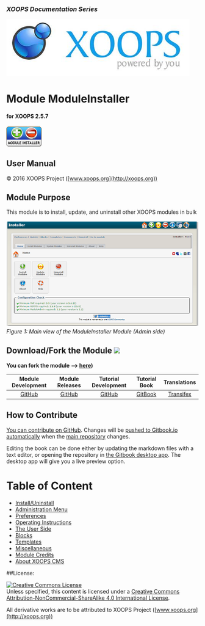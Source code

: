 ### _XOOPS Documentation Series_
![logoXoops.jpg](assets/logoXoops.jpg)

# Module ModuleInstaller
#### for XOOPS 2.5.7
      
![logoModule.png](assets/logoModule.png)
            
## User Manual

© 2016 XOOPS Project ([www.xoops.org](http://xoops.org))  

## Module Purpose 

This module is to install, update, and uninstall other XOOPS modules in bulk 

![image001.png](assets/image001.png)
*Figure 1: Main view of the ModuleInstaller Module (Admin side)*

## Download/Fork the Module ![](http://xoops.org/images/forkit.png) 

**You can fork the module --> [here](https://github.com/XoopsModules25x/moduleinstaller))** 

|**Module Development**| **Module Releases** | **Tutorial Development** | **Tutorial Book** | **Translations** | 
| :---: | :---: | :---: | :---: | :---: | 
| [GitHub](https://github.com/XoopsModules25x/moduleinstaller) | [GitHub](https://github.com/XOOPS/XoopsModules25x/moduleinstaller/releases) | [GitHub](https://github.com/XoopsDocs/moduleinstaller-tutorial) | [GitBook](https://www.gitbook.com/book/xoops/moduleinstaller-tutorial/) | [Transifex](https://www.transifex.com/xoops/) | 

## How to Contribute

[You can contribute on GitHub](https://github.com/XoopsDocs/moduleinstaller-tutorial). Changes will be [pushed to Gitbook.io automatically](https://www.gitbook.com/book/xoops/moduleinstaller-tutorial/activity) when the [main repository](https://github.com/XoopsDocs/moduleinstaller-tutorial) changes.

Editing the book can be done either by updating the markdown files with a text editor, or opening the repository in [the Gitbook desktop app](https://github.com/GitbookIO/editor/blob/master/README.md). The desktop app will give you a live preview option.

# Table of Content

* [Install/Uninstall](book/1install.md)
* [Administration Menu](book/2administration.md)
* [Preferences](book/3preferences.md)
* [Operating Instructions](book/4operations.md)
* [The User Side](book/5userside.md)
* [Blocks](book/6blocks.md)
* [Templates](book/7templates.md)
* [Miscellaneous](book/8other.md) 
* [Module Credits](book/9credits.md)
* [About XOOPS CMS](book/10aboutxoops.md)

##License:

<a rel="license" href="http://creativecommons.org/licenses/by-nc-sa/4.0/"><img alt="Creative Commons License" style="border-width:0" src="https://i.creativecommons.org/l/by-nc-sa/4.0/88x31.png" /></a><br />Unless specified, this content is licensed under a <a rel="license" href="http://creativecommons.org/licenses/by-nc-sa/4.0/">Creative Commons Attribution-NonCommercial-ShareAlike 4.0 International License</a>.

All derivative works are to be attributed to XOOPS Project ([www.xoops.org](http://xoops.org))
